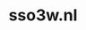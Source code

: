 ---
layout: post
title: "sso3w.nl"
internal_url: "/dutchgov/sso3w.nl.html"
subdomains_count: 17
all_subdomains_count: 24
urls_count: 17
ssl_rank: 0
http_rank: 61.647058823529
url_link: /data/sso3w.nl/urls.txt
all_subdomains_link: /data/sso3w.nl/all_subdomains.txt
subdomains_link: /data/sso3w.nl/subdomains.txt
categories: dutchgov
---